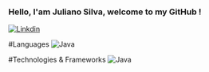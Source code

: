 ### Hello, I'am Juliano Silva, welcome to my GitHub !

[![Linkdin](https://img.shields.io/badge/LinkedIn-0077B5?style=for-the-badge&logo=linkedin&logoColor=white)](https://www.linkedin.com/in/julianoacs/)


#Languages
![Java](https://img.shields.io/badge/Java-ED8B00?style=for-the-badge&logo=openjdk&logoColor=white)

#Technologies & Frameworks
![Java](https://img.shields.io/badge/HTML5-E34F26?style=for-the-badge&logo=html5&logoColor=white)

